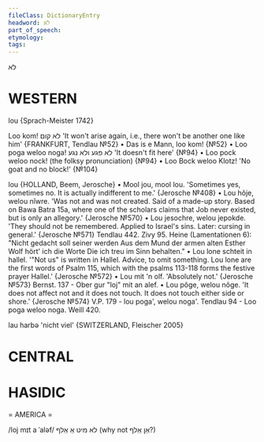 ```yaml
---
fileClass: DictionaryEntry
headword: לא
part_of_speech: 
etymology: 
tags: 
---
```

לא

WESTERN
========

lou {Sprach-Meister 1742}

Loo kom!  לא קום 'It won't arise again, i.e., there won't be another one like him'
{FRANKFURT, Tendlau №52}
	•	Das is e Mann, loo kom! {№52}
	•	Loo poga weloo noga!  לא פגע ולא נגע 'It doesn't fit here' {№94}
	•	Loo pock weloo nock! (the folksy pronunciation) {№94}
	•	Loo Bock weloo Klotz! 'No goat and no block!' {№104}

lou {HOLLAND, Beem, Jerosche}
	•	Mool jou, mool lou. 'Sometimes yes, sometimes no. It is actually indifferent to me.' {Jerosche №408}
	•	Lou hôje, welou nĭwre. 'Was not and was not created. Said of a made-up story. Based on Bawa Batra 15a, where one of the scholars claims that Job never existed, but is only an allegory.' {Jerosche №570}
	•	Lou jesochre, welou jepokde. 'They should not be remembered. Applied to Israel's sins. Later: cursing in general.' {Jerosche №571}
Tendlau 442.
Zivy 95.
Heine (Lamentationen 6): "Nicht gedacht soll seiner werden  Aus dem Mund der armen alten Esther Wolf hört' ich die Worte  Die ich treu im Sinn behalten."
	•	Lou lone schteit in hallel. '"Not us" is written in Hallel. Advice, to omit something. Lou lone are the first words of Psalm 115, which with the psalms 113-118 forms the festive prayer Hallel.' {Jerosche №572}
	•	Lou mit 'n olf. 'Absolutely not.' {Jerosche №573}
Bernst. 137 - Ober gur "loj" mit an alef.
	•	Lou pôge, welou nôge. 'It does not affect not and it does not touch. It does not touch either side or shore.' {Jerosche №574}
V.P. 179 - lou poga', welou noga'.
Tendlau 94 - Loo poga weloo noga.
Weill 420.

lau harbə 'nicht viel' {SWITZERLAND, Fleischer 2005}

CENTRAL
========

HASIDIC
=======
= AMERICA = 

/loj mɪt a ˈaləf/ לא מיט אַ אַלף (why not אַן אַלף?)